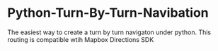 # Python-Turn-By-Turn-Navibation
The easiest way to create a turn by turn navigaton under python. This routing is compatible wtih Mapbox Directions SDK
